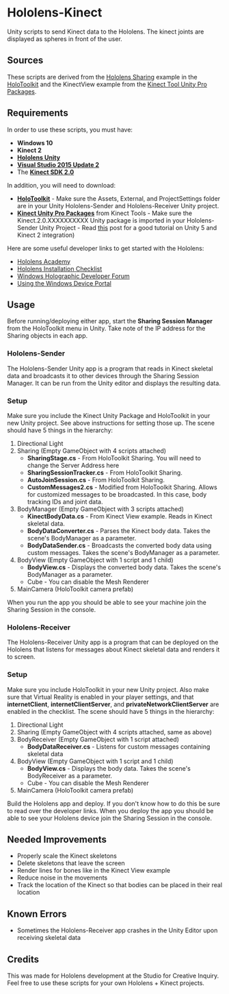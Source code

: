 # Hololens-Kinect
Unity scripts to send Kinect data to the Hololens. The kinect joints are displayed as spheres in front of the user.

## Sources
These scripts are derived from the [Hololens Sharing](https://github.com/Microsoft/HoloToolkit-Unity/tree/master/Assets/HoloToolkit/Sharing/Tests) example in the [HoloToolkit](https://github.com/Microsoft/HoloToolkit-Unity) and the KinectView example from the [Kinect Tool Unity Pro Packages](https://developer.microsoft.com/en-us/windows/kinect/tools).

## Requirements
In order to use these scripts, you must have:
- **Windows 10**
- **Kinect 2**
- [**Hololens Unity**](http://unity3d.com/pages/windows/hololens)
- [**Visual Studio 2015 Update 2**](https://developer.microsoft.com/en-us/windows/downloads)
- The [**Kinect SDK 2.0**](https://developer.microsoft.com/en-us/windows/kinect/tools)

In addition, you will need to download:
- [**HoloToolkit**](https://github.com/Microsoft/HoloToolkit-Unity) - Make sure the Assets, External, and ProjectSettings folder are in your Unity Hololens-Sender and Hololens-Receiver Unity project.
- [**Kinect Unity Pro Packages**](https://developer.microsoft.com/en-us/windows/kinect/tools) from Kinect Tools - Make sure the Kinect.2.0.XXXXXXXXXX Unity package is imported in your Hololens-Sender Unity Project - Read [this](http://www.imaginativeuniversal.com/blog/post/2015/03/27/unity-5-and-kinect-2-integration.aspx) post for a good tutorial on Unity 5 and Kinect 2 integration)

Here are some useful developer links to get started with the Hololens:
- [Hololens Academy](https://developer.microsoft.com/en-us/windows/holographic/academy)
- [Hololens Installation Checklist](https://developer.microsoft.com/en-us/windows/holographic/install_the_tools)
- [Windows Holographic Developer Forum](https://forums.hololens.com/)
- [Using the Windows Device Portal](https://developer.microsoft.com/en-us/windows/holographic/using_the_windows_device_portal)

## Usage
Before running/deploying either app, start the **Sharing Session Manager** from the HoloToolkit menu in Unity. Take note of the IP address for the Sharing objects in each app.

### Hololens-Sender
The Hololens-Sender Unity app is a program that reads in Kinect skeletal data and broadcasts it to other devices through the Sharing Session Manager. It can be run from the Unity editor and displays the resulting data.

### Setup
Make sure you include the Kinect Unity Package and HoloToolkit in your new Unity project. See above instructions for setting those up.
The scene should have 5 things in the hierarchy:

1. Directional Light
2. Sharing (Empty GameObject with 4 scripts attached)
   * **SharingStage.cs** - From HoloToolkit Sharing. You will need to change the Server Address here
   * **SharingSessionTracker.cs** - From HoloToolkit Sharing. 
   * **AutoJoinSession.cs** - From HoloToolkit Sharing.
   * **CustomMessages2.cs** - Modified from HoloToolkit Sharing. Allows for customized messages to be broadcasted. In this case, body tracking IDs and joint data.
3. BodyManager (Empty GameObject with 3 scripts attached)
   * **KinectBodyData.cs** - From Kinect View example. Reads in Kinect skeletal data.
   * **BodyDataConverter.cs** - Parses the Kinect body data. Takes the scene's BodyManager as a parameter.
   * **BodyDataSender.cs** - Broadcasts the converted body data using custom messages. Takes the scene's BodyManager as a parameter.
4. BodyView (Empty GameObject with 1 script and 1 child)
   * **BodyView.cs** - Displays the converted body data. Takes the scene's BodyManager as a parameter.
   * Cube - You can disable the Mesh Renderer
5. MainCamera (HoloToolkit camera prefab)

When you run the app you should be able to see your machine join the Sharing Session in the console.

### Hololens-Receiver
The Hololens-Receiver Unity app is a program that can be deployed on the Hololens that listens for messages about Kinect skeletal data and renders it to screen.

### Setup
Make sure you include HoloToolkit in your new Unity project. Also make sure that Virtual Reality is enabled in your player settings, and that **internetClient**, **internetClientServer**, and **privateNetworkClientServer** are enabled in the checklist.
The scene should have 5 things in the hierarchy:

1. Directional Light
2. Sharing (Empty GameObject with 4 scripts attached, same as above)
3. BodyReceiver (Empty GameObject with 1 script attached)
   * **BodyDataReceiver.cs** - Listens for custom messages containing skeletal data
4. BodyView (Empty GameObject with 1 script and 1 child)
   * **BodyView.cs** - Displays the body data. Takes the scene's BodyReceiver as a parameter.
   * Cube - You can disable the Mesh Renderer
5. MainCamera (HoloToolkit camera prefab)

Build the Hololens app and deploy. If you don't know how to do this be sure to read over the developer links.
When you deploy the app you should be able to see your Hololens device join the Sharing Session in the console.

## Needed Improvements
- Properly scale the Kinect skeletons
- Delete skeletons that leave the screen
- Render lines for bones like in the Kinect View example
- Reduce noise in the movements
- Track the location of the Kinect so that bodies can be placed in their real location

## Known Errors
- Sometimes the Hololens-Receiver app crashes in the Unity Editor upon receiving skeletal data

## Credits
This was made for Hololens development at the Studio for Creative Inquiry. Feel free to use these scripts for your own Hololens + Kinect projects.
